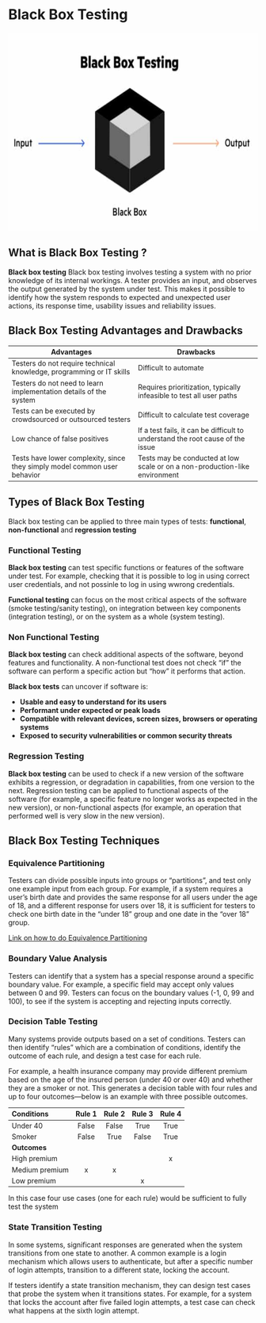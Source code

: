 # Black Box Testing 

<img src="https://github.com/ELMehdiNaor/The-Complete-2022-Software-Testing-Bootcamp/blob/main/6-%20Black%20Box%20Test%20Techniques/Images/Black_Box.png" width="600" height="400">

## What is Black Box Testing ?
**Black box testing** Black box testing involves testing a system with no prior knowledge of its internal workings. 
A tester provides an input, and observes the output generated by the system under test.
This makes it possible to identify how the system responds to expected and unexpected user actions, its response time, usability issues and reliability issues.

## Black Box Testing Advantages and Drawbacks
|  Advantages  |  Drawbacks  |
|  ----------  |  -----------| 
|Testers do not require technical knowledge, programming or IT skills|Difficult to automate|
|Testers do not need to learn implementation details of the system|Requires prioritization, typically infeasible to test all user paths|
|Tests can be executed by crowdsourced or outsourced testers|Difficult to calculate test coverage|
|Low chance of false positives|If a test fails, it can be difficult to understand the root cause of the issue| 
|Tests have lower complexity, since they simply model common user behavior|Tests may be conducted at low scale or on a non-production-like environment|

## Types of Black Box Testing
Black box testing can be applied to three main types of tests: **functional**, **non-functional** and **regression testing**

### Functional Testing
**Black box testing** can test specific functions or features of the software under test. For example, checking that it is possible to log in using correct user credentials, and not possinle to log in using wwrong credentials.

**Functional testing** can focus on the most critical aspects of the software (smoke testing/sanity testing),  on integration between key components (integration testing), or on the system as a whole (system testing). 

### Non Functional Testing
**Black box testing** can check additional aspects of the software, beyond features and functionality.  A non-functional test does not check “if” the software can perform a specific action but “how” it performs that action.

**Black box tests** can uncover if software is:
- **Usable and easy to understand for its users**
- **Performant under expected or peak loads**
- **Compatible with relevant devices, screen sizes, browsers or operating systems**
- **Exposed to security vulnerabilities or common security threats**

### Regression Testing
**Black box testing** can be used to check if a new version of the software exhibits a regression, or degradation in capabilities, from one version to the next. Regression testing can be applied to functional aspects of the software (for example, a specific feature no longer works as expected in the new version), or non-functional aspects (for example, an operation that performed well is very slow in the new version).

## Black Box Testing Techniques
### Equivalence Partitioning
Testers can divide possible inputs into groups or “partitions”, and test only one example input from each group. For example, if a system requires a user’s birth date and provides the same response for all users under the age of 18, and a different response for users over 18, it is sufficient for testers to check one birth date in the “under 18” group and one date in the “over 18” group.

[Link on how to do Equivalence Partitioning](https://www.youtube.com/watch?v=mb-I7Skf-zU)

### Boundary Value Analysis
Testers can identify that a system has a special response around a specific boundary value. For example, a specific field may accept only values between 0 and 99. Testers can focus on the boundary values (-1, 0, 99 and 100), to see if the system is accepting and rejecting inputs correctly.

### Decision Table Testing
Many systems provide outputs based on a set of conditions. Testers can then identify “rules” which are a combination of conditions, identify the outcome of each rule, and design a test case for each rule.

For example, a health insurance company may provide different premium based on the age of the insured person (under 40 or over 40) and whether they are a smoker or not. This generates a decision table with four rules and up to four outcomes—below is an example with three possible outcomes.

|  Conditions  | Rule 1 | Rule 2 | Rule 3 | Rule 4 | 
|  :--------   | :----: | :----: | :----: | :----: |
| Under 40 | False | False | True | True |
| Smoker | False | True | False | True | 
| **Outcomes** |    |    |    |    | 
| High premium |    |    |    |  x  | 
| Medium premium |  x  |  x  |    |    | 
| Low premium |    |    |  x  |    |  

In this case four use cases (one for each rule) would be sufficient to fully test the system

### State Transition Testing
In some systems, significant responses are generated when the system transitions from one state to another. A common example is a login mechanism which allows users to authenticate, but after a specific number of login attempts, transition to a different state, locking the account.

If testers identify a state transition mechanism, they can design test cases that probe the system when it transitions states. For example, for a system that locks the account after five failed login attempts, a test case can check what happens at the sixth login attempt.
